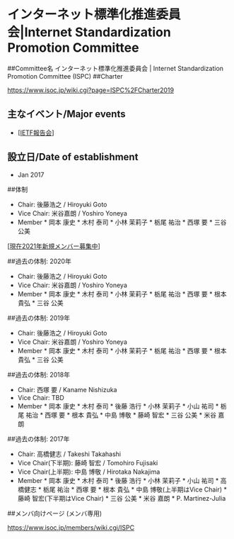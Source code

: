 
# インターネット標準化推進委員会|Internet Standardization Promotion Committee
##Committee名
インターネット標準化推進委員会 | Internet Standardization Promotion Committee (ISPC)
##Charter

https://www.isoc.jp/wiki.cgi?page=ISPC%2FCharter2019

## 主なイベント/Major events
*  [[IETF報告会](IETF_Update_Meeting)]

## 設立日/Date of establishment
*  Jan 2017

##体制
*  Chair: 後藤浩之 / Hiroyuki Goto
*  Vice Chair: 米谷嘉朗 / Yoshiro Yoneya
*  Member
       *  岡本 康史
       *  木村 泰司
       *  小林 茉莉子
       *  栃尾 祐治
       *  西塚 要
       *  三谷 公美

[[現在2021年新規メンバー募集中](ISPC_Member_CFP)]

##過去の体制: 2020年
*  Chair: 後藤浩之 / Hiroyuki Goto
*  Vice Chair: 米谷嘉朗 / Yoshiro Yoneya
*  Member
       *  岡本 康史
       *  木村 泰司
       *  小林 茉莉子
       *  栃尾 祐治
       *  西塚 要
       *  根本 貴弘
       *  三谷 公美

##過去の体制: 2019年
*  Chair: 後藤浩之 / Hiroyuki Goto
*  Vice Chair: 米谷嘉朗 / Yoshiro Yoneya
*  Member
       *  岡本 康史
       *  木村 泰司
       *  小林 茉莉子
       *  栃尾 祐治
       *  西塚 要
       *  根本 貴弘
       *  三谷 公美

##過去の体制: 2018年
* Chair: 西塚 要 / Kaname Nishizuka
* Vice Chair: TBD
* Member
       *  岡本 康史
       *  木村 泰司
       *  後藤 浩行
       *  小林 茉莉子
       *  小山 祐司
       *  栃尾 祐治
       *  西塚 要
       *  根本 貴弘
       *  中島 博敬
       *  藤崎 智宏
       *  三谷 公美
       *  米谷 嘉朗

##過去の体制: 2017年
* Chair: 高橋健志 / Takeshi Takahashi
* Vice Chair(下半期): 藤崎 智宏 / Tomohiro Fujisaki
* Vice Chair(上半期): 中島 博敬 / Hirotaka Nakajima
* Member
       *  岡本 康史
       *  木村 泰司
       *  後藤 浩行
       *  小林 茉莉子
       *  小山 祐司
       *  高橋健志
       *  栃尾 祐治
       *  西塚 要
       *  根本 貴弘
       *  中島 博敬(上半期はVice Chair)
       *  藤崎 智宏(下半期はVice Chair)
       *  三谷 公美
       *  米谷 嘉朗
       *  P. Martinez-Julia


##メンバ向けページ (メンバ専用)

https://www.isoc.jp/members/wiki.cgi/ISPC